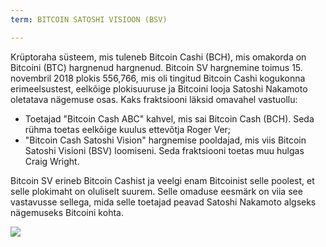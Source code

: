 ```yaml
---
term: BITCOIN SATOSHI VISIOON (BSV)

---
```

Krüptoraha süsteem, mis tuleneb Bitcoin Cashi (BCH), mis omakorda on Bitcoini (BTC) hargnenud hargnenud. Bitcoin SV hargnemine toimus 15. novembril 2018 plokis 556,766, mis oli tingitud Bitcoin Cashi kogukonna erimeelsustest, eelkõige plokisuuruse ja Bitcoini looja Satoshi Nakamoto oletatava nägemuse osas. Kaks fraktsiooni läksid omavahel vastuollu:


- Toetajad "Bitcoin Cash ABC" kahvel, mis sai Bitcoin Cash (BCH). Seda rühma toetas eelkõige kuulus ettevõtja Roger Ver;
- "Bitcoin Cash Satoshi Vision" hargnemise pooldajad, mis viis Bitcoin Satoshi Visioni (BSV) loomiseni. Seda fraktsiooni toetas muu hulgas Craig Wright.

Bitcoin SV erineb Bitcoin Cashist ja veelgi enam Bitcoinist selle poolest, et selle plokimaht on oluliselt suurem. Selle omaduse eesmärk on viia see vastavusse sellega, mida selle toetajad peavad Satoshi Nakamoto algseks nägemuseks Bitcoini kohta.

![](../../dictionnaire/assets/50.webp)